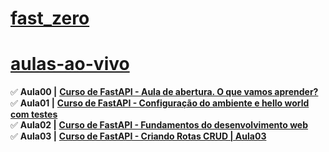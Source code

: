 # [fast_zero](https://fastapidozero.dunossauro.com/)


# [aulas-ao-vivo](https://youtube.com/playlist?list=PLOQgLBuj2-3IuFbt-wJw2p2NiV9WTRzIP&si=rzoNwyILIE0dnUBm)

✅ **Aula00 |** [**Curso de FastAPI - Aula de abertura. O que vamos aprender?**](https://www.youtube.com/live/QShMRcicxnE?si=I2XNBPqVEXbp-7Me)  
✅ **Aula01 |** [**Curso de FastAPI - Configuração do ambiente e hello world com testes**](https://www.youtube.com/live/-Pi5AmOfL2s?si=OFCXBHVD4q7eYsV9)  
✅ **Aula02 |** [**Curso de FastAPI - Fundamentos do desenvolvimento web**](https://www.youtube.com/live/2zCrXGc4QME?si=lxyWPY13M7rYiUUf)  
✅ **Aula03 |** [**Curso de FastAPI - Criando Rotas CRUD | Aula03**](https://www.youtube.com/live/WnhDgVLYfx0?si=GLiiuQfnzhQQ18ve)  
